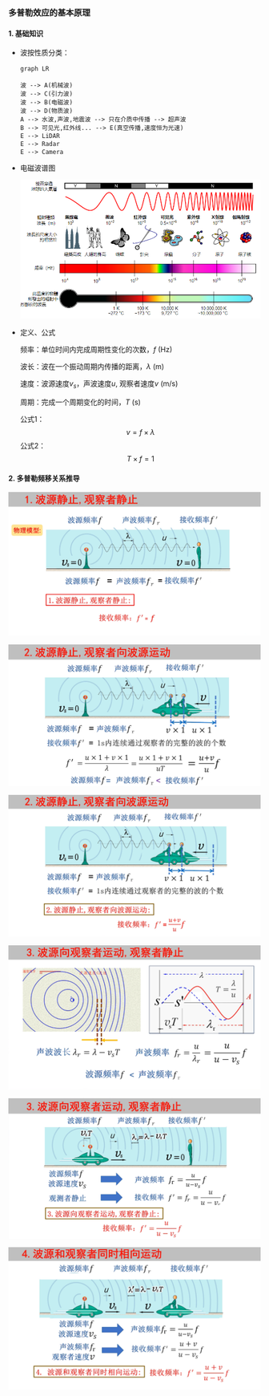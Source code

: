 ### 多普勒效应的基本原理

#### 1. 基础知识

- 波按性质分类：

    ```mermaid
    graph LR

    波 --> A(机械波)
    波 --> C(引力波)
    波 --> B(电磁波)
    波 --> D(物质波)
    A --> 水波,声波,地震波 --> 只在介质中传播 --> 超声波
    B --> 可见光,红外线... --> E(真空传播,速度恒为光速) 
    E --> LiDAR
    E --> Radar
    E --> Camera
    ```

- 电磁波谱图

  ![](../pic/electr_wave.png)
  
- 定义、公式

  频率：单位时间内完成周期性变化的次数，$f$ (Hz)
  
  波长：波在一个振动周期内传播的距离，$\lambda$ (m)
  
  速度：波源速度$v_s$，声波速度$u$, 观察者速度$v$ (m/s)
  
  周期：完成一个周期变化的时间，$T$ (s)
  
  公式1：
  $$
  v= f\times\lambda
  $$
  公式2：
  $$
  T\times f = 1
  $$
  

#### 2. 多普勒频移关系推导

![](../pic/doppler1.png)

![](../pic/doppler2.png)

![](../pic/doppler3.png)

![](../pic/doppler4.png)

![](../pic/doppler5.png)

![](../pic/doppler6.png)

